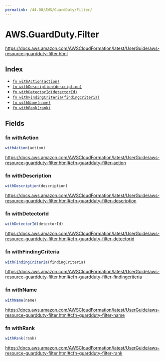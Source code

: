 ```yaml
---
permalink: /44.00/AWS/GuardDuty/Filter/
---
```


# AWS.GuardDuty.Filter

https://docs.aws.amazon.com/AWSCloudFormation/latest/UserGuide/aws-resource-guardduty-filter.html

## Index

* [`fn withAction(action)`](#fn-withaction)
* [`fn withDescription(description)`](#fn-withdescription)
* [`fn withDetectorId(detectorId)`](#fn-withdetectorid)
* [`fn withFindingCriteria(findingCriteria)`](#fn-withfindingcriteria)
* [`fn withName(name)`](#fn-withname)
* [`fn withRank(rank)`](#fn-withrank)

## Fields

### fn withAction

```ts
withAction(action)
```

https://docs.aws.amazon.com/AWSCloudFormation/latest/UserGuide/aws-resource-guardduty-filter.html#cfn-guardduty-filter-action

### fn withDescription

```ts
withDescription(description)
```

https://docs.aws.amazon.com/AWSCloudFormation/latest/UserGuide/aws-resource-guardduty-filter.html#cfn-guardduty-filter-description

### fn withDetectorId

```ts
withDetectorId(detectorId)
```

https://docs.aws.amazon.com/AWSCloudFormation/latest/UserGuide/aws-resource-guardduty-filter.html#cfn-guardduty-filter-detectorid

### fn withFindingCriteria

```ts
withFindingCriteria(findingCriteria)
```

https://docs.aws.amazon.com/AWSCloudFormation/latest/UserGuide/aws-resource-guardduty-filter.html#cfn-guardduty-filter-findingcriteria

### fn withName

```ts
withName(name)
```

https://docs.aws.amazon.com/AWSCloudFormation/latest/UserGuide/aws-resource-guardduty-filter.html#cfn-guardduty-filter-name

### fn withRank

```ts
withRank(rank)
```

https://docs.aws.amazon.com/AWSCloudFormation/latest/UserGuide/aws-resource-guardduty-filter.html#cfn-guardduty-filter-rank